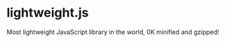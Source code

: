 lightweight.js
==============

Most lightweight JavaScript library in the world, 0K minified and gzipped!
